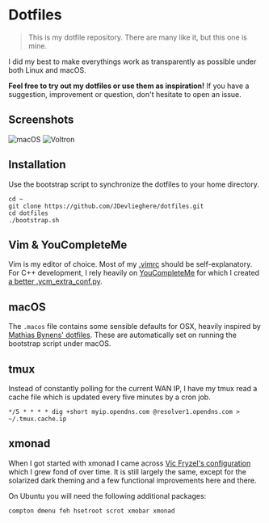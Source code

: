 # Dotfiles

> This is my dotfile repository. There are many like it, but this one is mine.

I did my best to make everythings work as transparently as possible under both
Linux and macOS.

**Feel free to try out my dotfiles or use them as inspiration!** If you have a
suggestion, improvement or question, don't hesitate to open an issue.

## Screenshots

![macOS](https://i.imgur.com/1HKzLs7.png)
![Voltron](https://i.imgur.com/pNVKuy0.png)

## Installation

Use the bootstrap script to synchronize the dotfiles to your home directory.

```
cd ~
git clone https://github.com/JDevlieghere/dotfiles.git
cd dotfiles
./bootstrap.sh
```

## Vim & YouCompleteMe

Vim is my editor of choice. Most of my
[.vimrc](https://github.com/JDevlieghere/dotfiles/blob/master/.vimrc) should be
self-explanatory. For C++ development, I rely heavily on
[YouCompleteMe](https://github.com/Valloric/YouCompleteMe) for which I created
[a better
.ycm_extra_conf.py](https://jonasdevlieghere.com/a-better-youcompleteme-config/).

## macOS

The `.macos` file contains some sensible defaults for OSX, heavily inspired by
[Mathias Bynens'
dotfiles](https://github.com/mathiasbynens/dotfiles/blob/master/.osx). These
are automatically set on running the bootstrap script under macOS.

## tmux

Instead of constantly polling for the current WAN IP, I have my tmux read a
cache file which is updated every five minutes by a cron job.

```
*/5 * * * * dig +short myip.opendns.com @resolver1.opendns.com > ~/.tmux.cache.ip
```

## xmonad

When I got started with xmonad I came across [Vic Fryzel's
configuration](https://github.com/vicfryzel/xmonad-config) which I grew fond of
over time. It is still largely the same, except for the solarized dark theming
and a few functional improvements here and there.

On Ubuntu you will need the following additional packages:

```
compton dmenu feh hsetroot scrot xmobar xmonad
```
